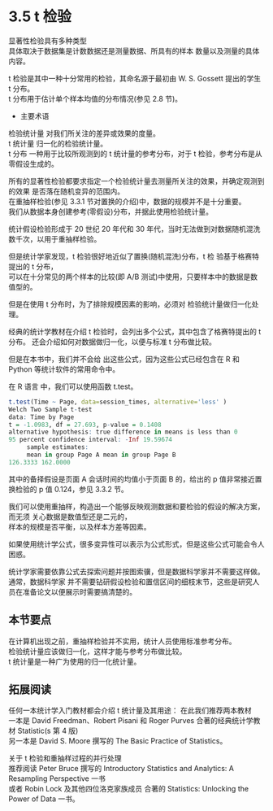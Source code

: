 # 3.5 t 检验

显著性检验具有多种类型  
具体取决于数据集是计数数据还是测量数据、所具有的样本 数量以及测量的具体内容。  

t 检验是其中一种十分常用的检验，其命名源于最初由 W. S. Gossett 提出的学生 t 分布。  
t 分布用于估计单个样本均值的分布情况(参见 2.8 节)。  

* 主要术语  

检验统计量  对我们所关注的差异或效果的度量。  
t 统计量  归一化的检验统计量。   
t 分布  一种用于比较所观测到的 t 统计量的参考分布，对于 t 检验，参考分布是从零假设生成的。  

所有的显著性检验都要求指定一个检验统计量去测量所关注的效果，并确定观测到的效果 是否落在随机变异的范围内。  
在重抽样检验(参见 3.3.1 节对置换的介绍)中，数据的规模并不是十分重要。  
我们从数据本身创建参考(零假设)分布，并据此使用检验统计量。  

统计假设检验形成于 20 世纪 20 年代和 30 年代，当时无法做到对数据随机混洗数千次，以用于重抽样检验。  

但是统计学家发现，t 检验很好地近似了置换(随机混洗)分布，t 检 验基于格赛特提出的 t 分布，  
可以在十分常见的两个样本的比较(即 A/B 测试)中使用，只要样本中的数据是数值型的。  

但是在使用 t 分布时，为了排除规模因素的影响，必须对 检验统计量做归一化处理。  

经典的统计学教材在介绍 t 检验时，会列出多个公式，其中包含了格赛特提出的 t 分布。
还会介绍如何对数据做归一化，以便与标准 t 分布做比较。  

但是在本书中，我们并不会给 出这些公式，因为这些公式已经包含在 R 和 Python 等统计软件的常用命令中。  

在 R 语言 中，我们可以使用函数 t.test。
```r
t.test(Time ~ Page, data=session_times, alternative='less' )
Welch Two Sample t-test
data: Time by Page
t = -1.0983, df = 27.693, p-value = 0.1408
alternative hypothesis: true difference in means is less than 0
95 percent confidence interval: -Inf 19.59674
     sample estimates:
     mean in group Page A mean in group Page B
126.3333 162.0000
```

其中的备择假设是页面 A 会话时间的均值小于页面 B 的，给出的 p 值非常接近置换检验的 p 值 0.124，参见 3.3.2 节。  

我们可以使用重抽样，构造出一个能够反映观测数据和要检验的假设的解决方案，而无须 关心数据是数值型还是二元的，  
样本的规模是否平衡，以及样本方差等因素。  

如果使用统计学公式，很多变异性可以表示为公式形式，但是这些公式可能会令人困惑。  

统计学家需要依靠公式去探索问题并按图索骥，但是数据科学家并不需要这样做。  
通常，数据科学家 并不需要钻研假设检验和置信区间的细枝末节，这些是研究人员在准备论文以便展示时需要搞清楚的。  

## 本节要点

在计算机出现之前，重抽样检验并不实用，统计人员使用标准参考分布。  
检验统计量应该做归一化，这样才能与参考分布做比较。  
t 统计量是一种广为使用的归一化统计量。  

## 拓展阅读

任何一本统计学入门教材都会介绍 t 统计量及其用途：
在此我们推荐两本教材  
一本是 David Freedman、Robert Pisani 和 Roger Purves 合著的经典统计学教材 Statistic(s 第 4 版)  
另一本是 David S. Moore 撰写的 The Basic Practice of Statistics。  

关于 t 检验和重抽样过程的并行处理  
推荐阅读 Peter Bruce 撰写的 Introductory Statistics and Analytics: A Resampling Perspective 一书  
或者 Robin Lock 及其他四位洛克家族成员 合著的 Statistics: Unlocking the Power of Data 一书。  
